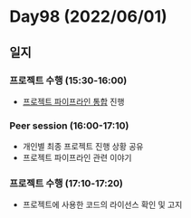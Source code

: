 # Day98 (2022/06/01)

## 일지

### 프로젝트 수행 (15:30-16:00)

  * [프로젝트 파이프라인 통합][#44] 진행

### Peer session (16:00-17:10)

  * 개인별 최종 프로젝트 진행 상황 공유
  * 프로젝트 파이프라인 관련 이야기

### 프로젝트 수행 (17:10-17:20)

  * 프로젝트에 사용한 코드의 라이선스 확인 및 고지

<!-- Links: Issues and Pull Requests -->

[#44]: https://github.com/boostcampaitech3/final-project-level3-cv-02/issues/44
